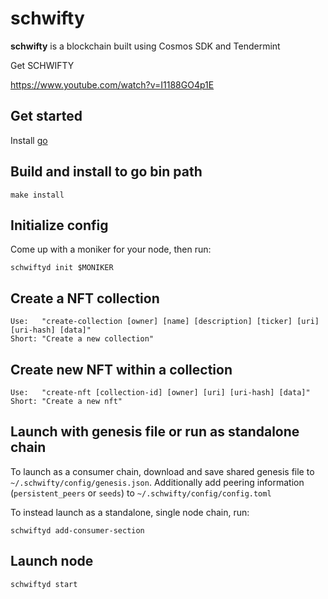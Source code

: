 # schwifty
**schwifty** is a blockchain built using Cosmos SDK and Tendermint

Get SCHWIFTY

https://www.youtube.com/watch?v=I1188GO4p1E

## Get started

Install [go](https://go.dev/dl/)

## Build and install to go bin path

```
make install
```

## Initialize config

Come up with a moniker for your node, then run:

```
schwiftyd init $MONIKER
```
 
## Create a NFT collection

```
Use:   "create-collection [owner] [name] [description] [ticker] [uri] [uri-hash] [data]"
Short: "Create a new collection"
```

## Create new NFT within a collection

```
Use:   "create-nft [collection-id] [owner] [uri] [uri-hash] [data]"
Short: "Create a new nft"
``` 
 
## Launch with genesis file or run as standalone chain

To launch as a consumer chain, download and save shared genesis file to `~/.schwifty/config/genesis.json`. Additionally add peering information (`persistent_peers` or `seeds`) to `~/.schwifty/config/config.toml`

To instead launch as a standalone, single node chain, run:

```
schwiftyd add-consumer-section
```

## Launch node

```
schwiftyd start
```
